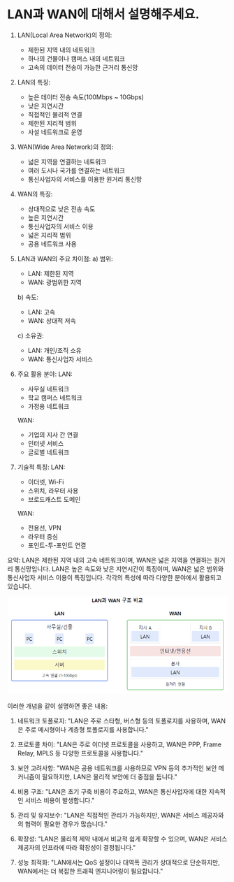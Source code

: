 # LAN과 WAN에 대해서 설명해주세요.

1. LAN(Local Area Network)의 정의:
    - 제한된 지역 내의 네트워크
    - 하나의 건물이나 캠퍼스 내의 네트워크
    - 고속의 데이터 전송이 가능한 근거리 통신망

2. LAN의 특징:
    - 높은 데이터 전송 속도(100Mbps ~ 10Gbps)
    - 낮은 지연시간
    - 직접적인 물리적 연결
    - 제한된 지리적 범위
    - 사설 네트워크로 운영

3. WAN(Wide Area Network)의 정의:
    - 넓은 지역을 연결하는 네트워크
    - 여러 도시나 국가를 연결하는 네트워크
    - 통신사업자의 서비스를 이용한 원거리 통신망

4. WAN의 특징:
    - 상대적으로 낮은 전송 속도
    - 높은 지연시간
    - 통신사업자의 서비스 이용
    - 넓은 지리적 범위
    - 공용 네트워크 사용

5. LAN과 WAN의 주요 차이점:
   a) 범위:
    - LAN: 제한된 지역
    - WAN: 광범위한 지역

   b) 속도:
    - LAN: 고속
    - WAN: 상대적 저속

   c) 소유권:
    - LAN: 개인/조직 소유
    - WAN: 통신사업자 서비스

6. 주요 활용 분야:
   LAN:
    - 사무실 네트워크
    - 학교 캠퍼스 네트워크
    - 가정용 네트워크

   WAN:
    - 기업의 지사 간 연결
    - 인터넷 서비스
    - 글로벌 네트워크

7. 기술적 특징:
   LAN:
    - 이더넷, Wi-Fi
    - 스위치, 라우터 사용
    - 브로드캐스트 도메인

   WAN:
    - 전용선, VPN
    - 라우터 중심
    - 포인트-투-포인트 연결

요약: LAN은 제한된 지역 내의 고속 네트워크이며, WAN은 넓은 지역을 연결하는 원거리 통신망입니다. LAN은 높은 속도와 낮은 지연시간이 특징이며, WAN은 넓은 범위와 통신사업자 서비스 이용이 특징입니다. 각각의 특성에 따라 다양한 분야에서 활용되고 있습니다.


![img.png](WAN_LAN.png)

이러한 개념을 같이 설명하면 좋은 내용:

1. 네트워크 토폴로지:
   "LAN은 주로 스타형, 버스형 등의 토폴로지를 사용하며, WAN은 주로 메시형이나 계층형 토폴로지를 사용합니다."

2. 프로토콜 차이:
   "LAN은 주로 이더넷 프로토콜을 사용하고, WAN은 PPP, Frame Relay, MPLS 등 다양한 프로토콜을 사용합니다."

3. 보안 고려사항:
   "WAN은 공용 네트워크를 사용하므로 VPN 등의 추가적인 보안 메커니즘이 필요하지만, LAN은 물리적 보안에 더 중점을 둡니다."

4. 비용 구조:
   "LAN은 초기 구축 비용이 주요하고, WAN은 통신사업자에 대한 지속적인 서비스 비용이 발생합니다."

5. 관리 및 유지보수:
   "LAN은 직접적인 관리가 가능하지만, WAN은 서비스 제공자와의 협력이 필요한 경우가 많습니다."

6. 확장성:
   "LAN은 물리적 제약 내에서 비교적 쉽게 확장할 수 있으며, WAN은 서비스 제공자의 인프라에 따라 확장성이 결정됩니다."

7. 성능 최적화:
   "LAN에서는 QoS 설정이나 대역폭 관리가 상대적으로 단순하지만, WAN에서는 더 복잡한 트래픽 엔지니어링이 필요합니다."
